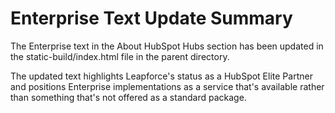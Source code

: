 # Enterprise Text Update Summary

The Enterprise text in the About HubSpot Hubs section has been updated in the static-build/index.html file in the parent directory.

The updated text highlights Leapforce's status as a HubSpot Elite Partner and positions Enterprise implementations as a service that's available rather than something that's not offered as a standard package.
